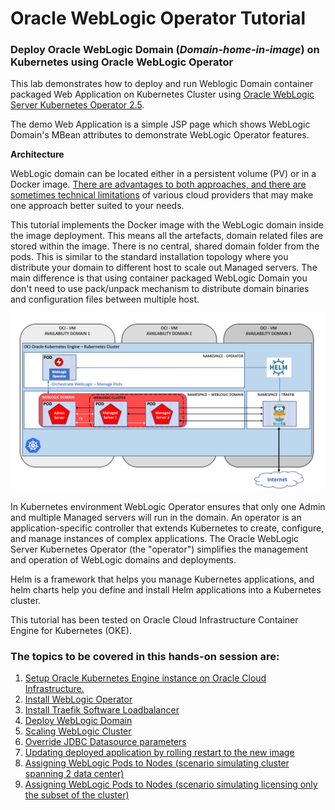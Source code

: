 # Oracle WebLogic Operator Tutorial #

### Deploy Oracle WebLogic Domain (*Domain-home-in-image*) on Kubernetes using Oracle WebLogic Operator  ###

This lab demonstrates how to deploy and run Weblogic Domain container packaged Web Application on Kubernetes Cluster using [Oracle WebLogic Server Kubernetes Operator 2.5](https://github.com/oracle/weblogic-kubernetes-operator).

The demo Web Application is a simple JSP page which shows WebLogic Domain's MBean attributes to demonstrate WebLogic Operator features.

**Architecture**

WebLogic domain can be located either in a persistent volume (PV) or in a Docker image. [There are advantages to both approaches, and there are sometimes technical limitations](https://github.com/oracle/weblogic-kubernetes-operator/blob/2.0/site/domains.md#create-and-manage-weblogic-domains) of various cloud providers that may make one approach better suited to your needs.

This tutorial implements the Docker image with the WebLogic domain inside the image deployment. This means all the artefacts, domain related files are stored within the image. There is no central, shared domain folder from the pods. This is similar to the standard installation topology where you distribute your domain to different host to scale out Managed servers. The main difference is that using container packaged WebLogic Domain you don't need to use pack/unpack mechanism to distribute domain binaries and configuration files between multiple host.

![](images/wlsonk8s.domain-home-in-image.png)

In Kubernetes environment WebLogic Operator ensures that only one Admin and multiple Managed servers will run in the domain. An operator is an application-specific controller that extends Kubernetes to create, configure, and manage instances of complex applications. The Oracle WebLogic Server Kubernetes Operator (the "operator") simplifies the management and operation of WebLogic domains and deployments.

Helm is a framework that helps you manage Kubernetes applications, and helm charts help you define and install Helm applications into a Kubernetes cluster. 

This tutorial has been tested on Oracle Cloud Infrastructure Container Engine for Kubernetes (OKE).

### The topics to be covered in this hands-on session are: ###

1. [Setup Oracle Kubernetes Engine instance on Oracle Cloud Infrastructure.](setup.oke.ocishell.md)
2. [Install WebLogic Operator](install.operator.ocishell.md)
3. [Install Traefik Software Loadbalancer](install.traefik.ocishell.md)
4. [Deploy WebLogic Domain](deploy.weblogic_short.ocishell.md)
5. [Scaling WebLogic Cluster](scale.weblogic.ocishell.md)
6. [Override JDBC Datasource parameters](override.jdbc.ocishell.md)
7. [Updating deployed application by rolling restart to the new image](update.application_short.ocishell.md)
7. [Assigning WebLogic Pods to Nodes (scenario simulating cluster spanning 2 data center)](node.selector.ocishell.md)
8. [Assigning WebLogic Pods to Nodes (scenario simulating licensing only the subset of the cluster)](node.selector.license.ocishell.md)
